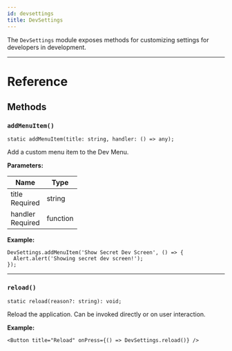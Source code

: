 ```yaml
---
id: devsettings
title: DevSettings
---
```


The `DevSettings` module exposes methods for customizing settings for developers in development.

---

<h1>Reference</h1>

## Methods

### `addMenuItem()`

```tsx
static addMenuItem(title: string, handler: () => any);
```

Add a custom menu item to the Dev Menu.

**Parameters:**

| Name                                                         | Type     |
| ------------------------------------------------------------ | -------- |
| title <div className="label basic required">Required</div>   | string   |
| handler <div className="label basic required">Required</div> | function |

**Example:**

```tsx
DevSettings.addMenuItem('Show Secret Dev Screen', () => {
  Alert.alert('Showing secret dev screen!');
});
```

---

### `reload()`

```tsx
static reload(reason?: string): void;
```

Reload the application. Can be invoked directly or on user interaction.

**Example:**

```tsx
<Button title="Reload" onPress={() => DevSettings.reload()} />
```
